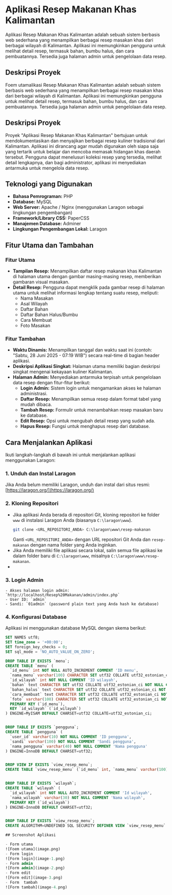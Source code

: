 # Aplikasi Resep Makanan Khas Kalimantan

Aplikasi Resep Makanan Khas Kalimantan adalah sebuah sistem berbasis web sederhana yang menampilkan berbagai resep masakan khas dari berbagai wilayah di Kalimantan. Aplikasi ini memungkinkan pengguna untuk melihat detail resep, termasuk bahan, bumbu halus, dan cara pembuatannya. Tersedia juga halaman admin untuk pengelolaan data resep.
## Deskripsi Proyek
Foem utamalikasi Resep Makanan Khas Kalimantan adalah sebuah sistem berbasis web sederhana yang menampilkan berbagai resep masakan khas dari berbagai wilayah di Kalimantan. Aplikasi ini memungkinkan pengguna untuk melihat detail resep, termasuk bahan, bumbu halus, dan cara pembuatannya. Tersedia juga halaman admin untuk pengelolaan data resep.

## Deskripsi Proyek

Proyek "Aplikasi Resep Makanan Khas Kalimantan" bertujuan untuk mendokumentasikan dan menyajikan berbagai resep kuliner tradisional dari Kalimantan. Aplikasi ini dirancang agar mudah digunakan oleh siapa saja yang tertarik untuk belajar dan mencoba memasak hidangan khas daerah tersebut. Pengguna dapat menelusuri koleksi resep yang tersedia, melihat detail lengkapnya, dan bagi administrator, aplikasi ini menyediakan antarmuka untuk mengelola data resep.

## Teknologi yang Digunakan

- **Bahasa Pemrograman:** PHP
- **Database:** MySQL
- **Web Server:** Apache / Nginx (menggunakan Laragon sebagai lingkungan pengembangan)
- **Framework/Library CSS:** PaperCSS
- **Manajemen Database:** Adminer
- **Lingkungan Pengembangan Lokal:** Laragon

## Fitur Utama dan Tambahan

### Fitur Utama

- **Tampilan Resep:** Menampilkan daftar resep makanan khas Kalimantan di halaman utama dengan gambar masing-masing resep, memberikan gambaran visual masakan.
- **Detail Resep:** Pengguna dapat mengklik pada gambar resep di halaman utama untuk melihat informasi lengkap tentang suatu resep, meliputi:
  - Nama Masakan
  - Asal Wilayah
  - Daftar Bahan
  - Daftar Bahan Halus/Bumbu
  - Cara Membuat
  - Foto Masakan

### Fitur Tambahan

- **Waktu Dinamis:** Menampilkan tanggal dan waktu saat ini (contoh: "Sabtu, 28 Juni 2025 - 07:19 WIB") secara real-time di bagian header aplikasi.
- **Deskripsi Aplikasi Singkat:** Halaman utama memiliki bagian deskripsi singkat mengenai kekayaan kuliner Kalimantan.
- **Halaman Admin:** Menyediakan antarmuka terpisah untuk pengelolaan data resep dengan fitur-fitur berikut:
  - **Login Admin:** Sistem login untuk mengamankan akses ke halaman administrasi.
  - **Daftar Resep:** Menampilkan semua resep dalam format tabel yang mudah dibaca.
  - **Tambah Resep:** Formulir untuk menambahkan resep masakan baru ke database.
  - **Edit Resep:** Opsi untuk mengubah detail resep yang sudah ada.
  - **Hapus Resep:** Fungsi untuk menghapus resep dari database.

## Cara Menjalankan Aplikasi

Ikuti langkah-langkah di bawah ini untuk menjalankan aplikasi menggunakan Laragon:

### 1. Unduh dan Instal Laragon

Jika Anda belum memiliki Laragon, unduh dan instal dari situs resmi: [https://laragon.org/](https://laragon.org/)

### 2. Kloning Repositori

- Jika aplikasi Anda berada di repositori Git, kloning repositori ke folder `www` di instalasi Laragon Anda (biasanya `C:\laragon\www`).
  ```bash
  git clone <URL_REPOSITORI_ANDA> C:\laragon\www\resep-makanan
  ```
  Ganti `<URL_REPOSITORI_ANDA>` dengan URL repositori Git Anda dan `resep-makanan` dengan nama folder yang Anda inginkan.
- Jika Anda memiliki file aplikasi secara lokal, salin semua file aplikasi ke dalam folder baru di `C:\laragon\www`, misalnya `C:\laragon\www\resep-makanan`.
- 
### 3. Login Admin

    - Akses halaman login admin: `http://localhost/Resep%20Makanan/admin/index.php` 
    - User ID: `admin`
    - Sandi: `01admin` (password plain text yang Anda hash ke database)
    
### 4. Konfigurasi Database

Aplikasi ini menggunakan database MySQL dengan skema berikut:

```sql
SET NAMES utf8;
SET time_zone = '+00:00';
SET foreign_key_checks = 0;
SET sql_mode = 'NO_AUTO_VALUE_ON_ZERO';

DROP TABLE IF EXISTS `menu`;
CREATE TABLE `menu` (
  `id_menu` int NOT NULL AUTO_INCREMENT COMMENT 'ID menu',
  `nama_menu` varchar(100) CHARACTER SET utf32 COLLATE utf32_estonian_ci NOT NULL COMMENT 'Nama menu',
  `id_wilayah` int NOT NULL COMMENT 'ID wilayah',
  `bahan` text CHARACTER SET utf32 COLLATE utf32_estonian_ci NOT NULL COMMENT 'Resep bahan',
  `bahan_halus` text CHARACTER SET utf32 COLLATE utf32_estonian_ci NOT NULL COMMENT 'Resep bumbu',
  `cara_membuat` text CHARACTER SET utf32 COLLATE utf32_estonian_ci NOT NULL COMMENT 'Cara membuat',
  `foto` varchar(100) CHARACTER SET utf32 COLLATE utf32_estonian_ci NOT NULL COMMENT 'Foto masakan',
  PRIMARY KEY (`id_menu`),
  KEY `id_wilayah` (`id_wilayah`)
) ENGINE=MyISAM DEFAULT CHARSET=utf32 COLLATE=utf32_estonian_ci;


DROP TABLE IF EXISTS `pengguna`;
CREATE TABLE `pengguna` (
  `user_id` varchar(10) NOT NULL COMMENT 'ID pengguna',
  `sandi` varchar(100) NOT NULL COMMENT 'Sandi pengguna',
  `nama_pengguna` varchar(40) NOT NULL COMMENT 'Nama pengguna'
) ENGINE=InnoDB DEFAULT CHARSET=utf32;


DROP VIEW IF EXISTS `view_resep_menu`;
CREATE TABLE `view_resep_menu` (`id_menu` int, `nama_menu` varchar(100), `id_wilayah` int, `nama_wilayah` varchar(30), `bahan` text, `bahan_halus` text, `cara_membuat` text, `foto` varchar(100));


DROP TABLE IF EXISTS `wilayah`;
CREATE TABLE `wilayah` (
  `id_wilayah` int NOT NULL AUTO_INCREMENT COMMENT 'Id wilayah',
  `nama_wilayah` varchar(30) NOT NULL COMMENT 'Nama wilayah',
  PRIMARY KEY (`id_wilayah`)
) ENGINE=InnoDB DEFAULT CHARSET=utf32;


DROP TABLE IF EXISTS `view_resep_menu`;
CREATE ALGORITHM=UNDEFINED SQL SECURITY DEFINER VIEW `view_resep_menu` AS select `m`.`id_menu` AS `id_menu`,`m`.`nama_menu` AS `nama_menu`,`m`.`id_wilayah` AS `id_wilayah`,`w`.`nama_wilayah` AS `nama_wilayah`,`m`.`bahan` AS `bahan`,`m`.`bahan_halus` AS `bahan_halus`,`m`.`cara_membuat` AS `cara_membuat`,`m`.`foto` AS `foto` from (`menu` `m` join `wilayah` `w`) where (`m`.`id_wilayah` = `w`.`id_wilayah`);

## Screenshot Aplikasi

- Form utama
![Foem utama](image.png)
- Form login
![Form login](image-1.png)
- Form admin
![Form admin](image-2.png)
- Form edit
![Form edit](image-3.png)
- Form  tambah
![Form tambah](image-4.png)
```
